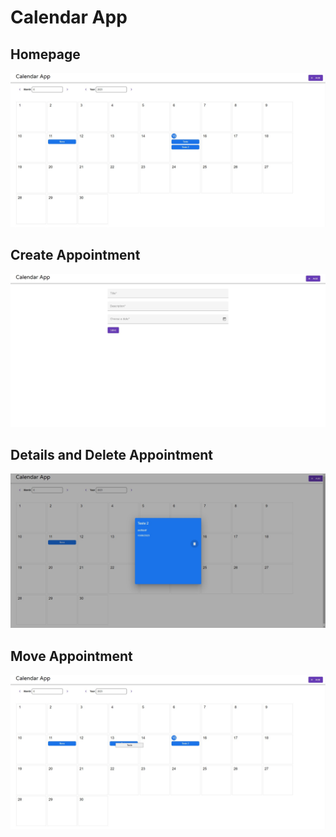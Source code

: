 # Calendar App

## Homepage
![Homepage](./screenshots/homepage.jpg)
## Create Appointment
![Create Appointment](./screenshots/create.jpg)
## Details and Delete Appointment
![Details and Delete Appointment](./screenshots/delete.jpg)

## Move Appointment
![Move Appointment](./screenshots/move.jpg)